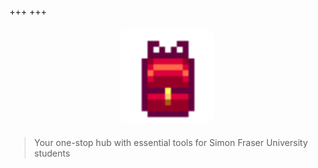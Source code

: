 +++
+++

<div class="image-container">
    <a href="./about" class="image-link">
        <img src="Backpack.png" alt="Toolbox" class="glowing-image" />
    </a>
</div>

<style>
/* styles for the image container */
.image-container {
    display: flex;
    justify-content: center;
    align-items: center;
    margin: 20px 0;
}

/* remove default link styling */
.image-link {
    text-decoration: none;
    display: inline-block;
}

/* initial styling for the image */
.glowing-image {
    width: 150px;
    height: 150px;
    border-radius: 10px;
    transition: box-shadow 0.3s ease, transform 0.3s ease;
    cursor: pointer;
}

/* glow animation on click */
.image-link:active .glowing-image {
    box-shadow: 0 0 20px rgba(249, 115, 22, 0.8), 0 0 40px rgba(234, 88, 12, 0.8);
    transform: scale(1.05);
}
</style>

> Your one-stop hub with essential tools for Simon Fraser University students
